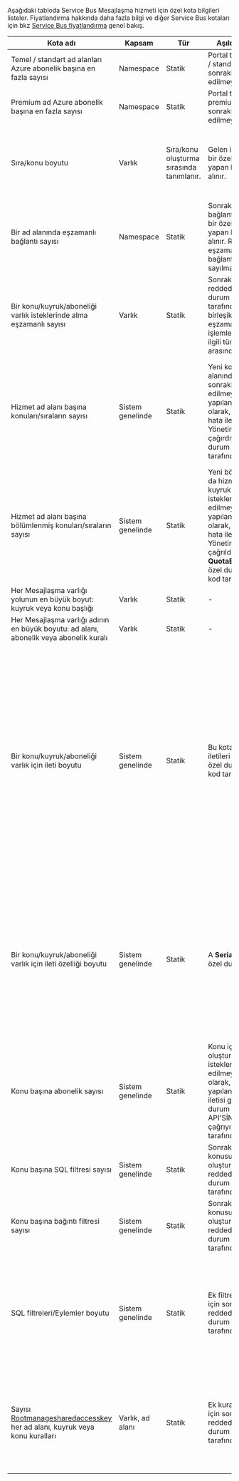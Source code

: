 Aşağıdaki tabloda Service Bus Mesajlaşma hizmeti için özel kota bilgileri listeler. Fiyatlandırma hakkında daha fazla bilgi ve diğer Service Bus kotaları için bkz [Service Bus fiyatlandırma](https://azure.microsoft.com/pricing/details/service-bus/) genel bakış.

| Kota adı | Kapsam | Tür | Aşıldığında davranışı | Değer |
| --- | --- | --- | --- | --- |
| Temel / standart ad alanları Azure abonelik başına en fazla sayısı |Namespace |Statik |Portal tarafından ek temel / standart ad alanları için sonraki istekleri kabul edilmeyecek. |100|
| Premium ad Azure abonelik başına en fazla sayısı |Namespace |Statik |Portal tarafından ek premium ad alanları için sonraki istekleri kabul edilmeyecek. |10 |
| Sıra/konu boyutu |Varlık |Sıra/konu oluşturma sırasında tanımlanır. |Gelen iletileri reddedilir ve bir özel durum çağrıyı yapan kod tarafından alınır. |1, 2, 3, 4 veya 5 GB.<br /><br />Varsa [bölümleme](../articles/service-bus-messaging/service-bus-partitioning.md) olduğundan, en büyük sıra/konu başlığı boyutu 80 GB etkindir. |
| Bir ad alanında eşzamanlı bağlantı sayısı |Namespace |Statik |Sonraki istekleri için ek bağlantıları reddedilir ve bir özel durum çağrıyı yapan kod tarafından alınır. REST işlemlerini eşzamanlı TCP bağlantılarını doğru sayılmaz. |NetMessaging: 1.000<br /><br />AMQP: 5.000 |
| Bir konu/kuyruk/aboneliği varlık isteklerinde alma eşzamanlı sayısı |Varlık |Statik |Sonraki alma isteği reddedilir ve bir özel durum çağrıyı yapan kod tarafından alınır. Bu kota birleşik uygulanır eşzamanlı sayısı alma işlemlerinin bir konuyla ilgili tüm abonelikleri arasında. |5,000 |
| Hizmet ad alanı başına konuları/sıraların sayısı |Sistem genelinde |Statik |Yeni konu ya da hizmet ad alanında kuyruk oluşturma sonraki istekleri kabul edilmeyecek. Aracılığıyla yapılandırdıysanız sonuç olarak, [Azure portal][Azure portal], bir hata iletisi oluşturulur. Yönetim API'si çağırdıysanız, bir özel durum çağrıyı yapan kod tarafından alınır. |10,000<br /><br />Konular artı hizmet ad alanı kuyruklarda toplam sayısı 10. 000'e eşit veya daha az olmalıdır.<br/>Tüm varlıklar bölümlenir gibi bu Premium için geçerli değildir. |
| Hizmet ad alanı başına bölümlenmiş konuları/sıraların sayısı |Sistem genelinde |Statik |Yeni bölümlenmiş konu ya da hizmet ad alanında kuyruk oluşturma sonraki istekleri kabul edilmeyecek. Aracılığıyla yapılandırdıysanız sonuç olarak, [Azure portal][Azure portal], bir hata iletisi oluşturulur. Yönetim API'si, çağrıldıklarında bir **QuotaExceededException** özel durum çağrıyı yapan kod tarafından alınan. |Temel ve standart katmanları - 100<br />[Premium](../articles/service-bus-messaging/service-bus-premium-messaging.md) -1.000 (her Mesajlaşma birimi)<br/><br />Ad alanı başına 10.000 varlık kota doğrultusunda her bölümlenmiş kuyruk veya konu sayar. |
| Her Mesajlaşma varlığı yolunun en büyük boyut: kuyruk veya konu başlığı |Varlık |Statik |- |260 karakter |
| Her Mesajlaşma varlığı adının en büyük boyutu: ad alanı, abonelik veya abonelik kuralı |Varlık |Statik |- |50 karakter |
| Bir konu/kuyruk/aboneliği varlık için ileti boyutu |Sistem genelinde |Statik |Bu kotalar aşan gelen iletileri reddedilir ve bir özel durum çağrıyı yapan kod tarafından alınır. |Maksimum ileti boyutu: 256KB ([standart katmanı](../articles/service-bus-messaging/service-bus-premium-messaging.md)) / 1MB ([Premium katmanı](../articles/service-bus-messaging/service-bus-premium-messaging.md)). <br /><br />**Not** sistem yükü nedeniyle, bu sınır genellikle biraz daha azdır.<br /><br />En fazla üstbilgi boyutu: 64KB<br /><br />Özellik paketi üstbilgi özelliklerinde sayısı: **bayt/int MaxValue**<br /><br />Özellik paketi özellik üst sınırı: açık bir sınırlama yoktur. En fazla üstbilgi boyutu sınırlıdır. |
| Bir konu/kuyruk/aboneliği varlık için ileti özelliği boyutu |Sistem genelinde |Statik |A **SerializationException** özel durum oluşturulur. |İleti boyutu üst sınırı özelliği her bir özellik için 32 K'dır. Tüm özellikleri toplam boyutu 64 K aşamaz. Bu, tüm üstbilgisinin geçerlidir [BrokeredMessage](https://msdn.microsoft.com/library/microsoft.servicebus.messaging.brokeredmessage.aspx), her ikisi de olan kullanıcı özelliklerinin yanı sıra Sistem Özellikleri (gibi [SequenceNumber](https://msdn.microsoft.com/library/microsoft.servicebus.messaging.brokeredmessage.sequencenumber.aspx), [etiket](https://msdn.microsoft.com/library/microsoft.servicebus.messaging.brokeredmessage.label.aspx), [MessageID](https://msdn.microsoft.com/library/microsoft.servicebus.messaging.brokeredmessage.messageid.aspx), vb.). |
| Konu başına abonelik sayısı |Sistem genelinde |Statik |Konu için ek abonelik oluşturmak için sonraki istekleri kabul edilmeyecek. Sonuç olarak, portal yapılandırdıysanız, bir hata iletisi gösterilir. Bir özel durum yönetimi API'SİNDEN çağırdıysanız çağrıyı yapan kod tarafından alınır. |2,000 |
| Konu başına SQL filtresi sayısı |Sistem genelinde |Statik |Sonraki istekleri konusunda ek filtreler oluşturulması için reddedilir ve bir özel durum çağrıyı yapan kod tarafından alınır. |2,000 |
| Konu başına bağıntı filtresi sayısı |Sistem genelinde |Statik |Sonraki istekleri konusunda ek filtreler oluşturulması için reddedilir ve bir özel durum çağrıyı yapan kod tarafından alınır. |100,000 |
| SQL filtreleri/Eylemler boyutu |Sistem genelinde |Statik |Ek filtreler oluşturulması için sonraki istekleri reddedilir ve bir özel durum çağrıyı yapan kod tarafından alınır. |Filtre koşulu dizenin en fazla uzunluğu: 1024 (1K).<br /><br />Kural eylemi dizenin en fazla uzunluğu: 1024 (1K).<br /><br />İfadeler kural eylemi başına en fazla: 32. |
| Sayısı [Rootmanagesharedaccesskey](https://msdn.microsoft.com/library/azure/microsoft.servicebus.messaging.sharedaccessauthorizationrule.aspx) her ad alanı, kuyruk veya konu kuralları |Varlık, ad alanı |Statik |Ek kuralları oluşturulması için sonraki istekleri reddedilir ve bir özel durum çağrıyı yapan kod tarafından alınır. |En fazla kural sayısı: 12. <br /><br /> Tüm Kuyruklar ve konular bu ad alanında bir hizmet veri yolu ad alanı üzerinde yapılandırılmış olan kurallar uygulanır. |

[Azure portal]: https://portal.azure.com